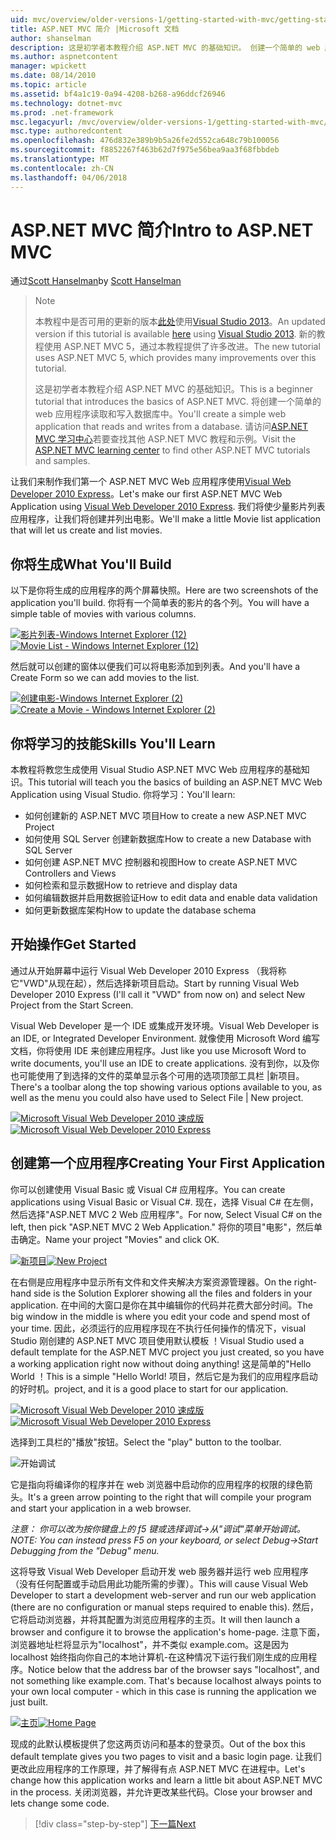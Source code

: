 ```yaml
---
uid: mvc/overview/older-versions-1/getting-started-with-mvc/getting-started-with-mvc-part1
title: ASP.NET MVC 简介 |Microsoft 文档
author: shanselman
description: 这是初学者本教程介绍 ASP.NET MVC 的基础知识。 创建一个简单的 web 应用程序读取和写入数据库中。
ms.author: aspnetcontent
manager: wpickett
ms.date: 08/14/2010
ms.topic: article
ms.assetid: bf4a1c19-0a94-4208-b268-a96ddcf26946
ms.technology: dotnet-mvc
ms.prod: .net-framework
msc.legacyurl: /mvc/overview/older-versions-1/getting-started-with-mvc/getting-started-with-mvc-part1
msc.type: authoredcontent
ms.openlocfilehash: 476d832e389b9b5a26fe2d552ca648c79b100056
ms.sourcegitcommit: f8852267f463b62d7f975e56bea9aa3f68fbbdeb
ms.translationtype: MT
ms.contentlocale: zh-CN
ms.lasthandoff: 04/06/2018
---
```

<a name="intro-to-aspnet-mvc"></a><span data-ttu-id="47ce8-104">ASP.NET MVC 简介</span><span class="sxs-lookup"><span data-stu-id="47ce8-104">Intro to ASP.NET MVC</span></span>
====================
<span data-ttu-id="47ce8-105">通过[Scott Hanselman](https://github.com/shanselman)</span><span class="sxs-lookup"><span data-stu-id="47ce8-105">by [Scott Hanselman](https://github.com/shanselman)</span></span>

> > [!NOTE]
> > <span data-ttu-id="47ce8-106">本教程中是否可用的更新的版本[此处](../../getting-started/introduction/getting-started.md)使用[Visual Studio 2013](https://www.microsoft.com/visualstudio/eng/2013-downloads)。</span><span class="sxs-lookup"><span data-stu-id="47ce8-106">An updated version if this tutorial is available [here](../../getting-started/introduction/getting-started.md) using [Visual Studio 2013](https://www.microsoft.com/visualstudio/eng/2013-downloads).</span></span> <span data-ttu-id="47ce8-107">新的教程使用 ASP.NET MVC 5，通过本教程提供了许多改进。</span><span class="sxs-lookup"><span data-stu-id="47ce8-107">The new tutorial uses ASP.NET MVC 5, which provides many improvements over this tutorial.</span></span>
> 
> 
> <span data-ttu-id="47ce8-108">这是初学者本教程介绍 ASP.NET MVC 的基础知识。</span><span class="sxs-lookup"><span data-stu-id="47ce8-108">This is a beginner tutorial that introduces the basics of ASP.NET MVC.</span></span> <span data-ttu-id="47ce8-109">将创建一个简单的 web 应用程序读取和写入数据库中。</span><span class="sxs-lookup"><span data-stu-id="47ce8-109">You'll create a simple web application that reads and writes from a database.</span></span> <span data-ttu-id="47ce8-110">请访问[ASP.NET MVC 学习中心](../../../index.md)若要查找其他 ASP.NET MVC 教程和示例。</span><span class="sxs-lookup"><span data-stu-id="47ce8-110">Visit the [ASP.NET MVC learning center](../../../index.md) to find other ASP.NET MVC tutorials and samples.</span></span>


<span data-ttu-id="47ce8-111">让我们来制作我们第一个 ASP.NET MVC Web 应用程序使用[Visual Web Developer 2010 Express](https://www.microsoft.com/express/Web/)。</span><span class="sxs-lookup"><span data-stu-id="47ce8-111">Let's make our first ASP.NET MVC Web Application using [Visual Web Developer 2010 Express](https://www.microsoft.com/express/Web/).</span></span> <span data-ttu-id="47ce8-112">我们将使少量影片列表应用程序，让我们将创建并列出电影。</span><span class="sxs-lookup"><span data-stu-id="47ce8-112">We'll make a little Movie list application that will let us create and list movies.</span></span>

## <a name="what-youll-build"></a><span data-ttu-id="47ce8-113">你将生成</span><span class="sxs-lookup"><span data-stu-id="47ce8-113">What You'll Build</span></span>

<span data-ttu-id="47ce8-114">以下是你将生成的应用程序的两个屏幕快照。</span><span class="sxs-lookup"><span data-stu-id="47ce8-114">Here are two screenshots of the application you'll build.</span></span> <span data-ttu-id="47ce8-115">你将有一个简单表的影片的各个列。</span><span class="sxs-lookup"><span data-stu-id="47ce8-115">You will have a simple table of movies with various columns.</span></span>

<span data-ttu-id="47ce8-116">[![影片列表-Windows Internet Explorer (12)](getting-started-with-mvc-part1/_static/image2.png)](getting-started-with-mvc-part1/_static/image1.png)</span><span class="sxs-lookup"><span data-stu-id="47ce8-116">[![Movie List - Windows Internet Explorer (12)](getting-started-with-mvc-part1/_static/image2.png)](getting-started-with-mvc-part1/_static/image1.png)</span></span>

<span data-ttu-id="47ce8-117">然后就可以创建的窗体以便我们可以将电影添加到列表。</span><span class="sxs-lookup"><span data-stu-id="47ce8-117">And you'll have a Create Form so we can add movies to the list.</span></span>

<span data-ttu-id="47ce8-118">[![创建电影-Windows Internet Explorer (2)](getting-started-with-mvc-part1/_static/image4.png)](getting-started-with-mvc-part1/_static/image3.png)</span><span class="sxs-lookup"><span data-stu-id="47ce8-118">[![Create a Movie - Windows Internet Explorer (2)](getting-started-with-mvc-part1/_static/image4.png)](getting-started-with-mvc-part1/_static/image3.png)</span></span>

## <a name="skills-youll-learn"></a><span data-ttu-id="47ce8-119">你将学习的技能</span><span class="sxs-lookup"><span data-stu-id="47ce8-119">Skills You'll Learn</span></span>

<span data-ttu-id="47ce8-120">本教程将教您生成使用 Visual Studio ASP.NET MVC Web 应用程序的基础知识。</span><span class="sxs-lookup"><span data-stu-id="47ce8-120">This tutorial will teach you the basics of building an ASP.NET MVC Web Application using Visual Studio.</span></span> <span data-ttu-id="47ce8-121">你将学习：</span><span class="sxs-lookup"><span data-stu-id="47ce8-121">You'll learn:</span></span>

- <span data-ttu-id="47ce8-122">如何创建新的 ASP.NET MVC 项目</span><span class="sxs-lookup"><span data-stu-id="47ce8-122">How to create a new ASP.NET MVC Project</span></span>
- <span data-ttu-id="47ce8-123">如何使用 SQL Server 创建新数据库</span><span class="sxs-lookup"><span data-stu-id="47ce8-123">How to create a new Database with SQL Server</span></span>
- <span data-ttu-id="47ce8-124">如何创建 ASP.NET MVC 控制器和视图</span><span class="sxs-lookup"><span data-stu-id="47ce8-124">How to create ASP.NET MVC Controllers and Views</span></span>
- <span data-ttu-id="47ce8-125">如何检索和显示数据</span><span class="sxs-lookup"><span data-stu-id="47ce8-125">How to retrieve and display data</span></span>
- <span data-ttu-id="47ce8-126">如何编辑数据并启用数据验证</span><span class="sxs-lookup"><span data-stu-id="47ce8-126">How to edit data and enable data validation</span></span>
- <span data-ttu-id="47ce8-127">如何更新数据库架构</span><span class="sxs-lookup"><span data-stu-id="47ce8-127">How to update the database schema</span></span>

## <a name="get-started"></a><span data-ttu-id="47ce8-128">开始操作</span><span class="sxs-lookup"><span data-stu-id="47ce8-128">Get Started</span></span>

<span data-ttu-id="47ce8-129">通过从开始屏幕中运行 Visual Web Developer 2010 Express （我将称它"VWD"从现在起），然后选择新项目启动。</span><span class="sxs-lookup"><span data-stu-id="47ce8-129">Start by running Visual Web Developer 2010 Express (I'll call it "VWD" from now on) and select New Project from the Start Screen.</span></span>

<span data-ttu-id="47ce8-130">Visual Web Developer 是一个 IDE 或集成开发环境。</span><span class="sxs-lookup"><span data-stu-id="47ce8-130">Visual Web Developer is an IDE, or Integrated Developer Environment.</span></span> <span data-ttu-id="47ce8-131">就像使用 Microsoft Word 编写文档，你将使用 IDE 来创建应用程序。</span><span class="sxs-lookup"><span data-stu-id="47ce8-131">Just like you use Microsoft Word to write documents, you'll use an IDE to create applications.</span></span> <span data-ttu-id="47ce8-132">没有到你，以及你也可能使用了到选择的文件的菜单显示各个可用的选项顶部工具栏 |新项目。</span><span class="sxs-lookup"><span data-stu-id="47ce8-132">There's a toolbar along the top showing various options available to you, as well as the menu you could also have used to Select File | New project.</span></span>

<span data-ttu-id="47ce8-133">[![Microsoft Visual Web Developer 2010 速成版](getting-started-with-mvc-part1/_static/image6.png)](getting-started-with-mvc-part1/_static/image5.png)</span><span class="sxs-lookup"><span data-stu-id="47ce8-133">[![Microsoft Visual Web Developer 2010 Express](getting-started-with-mvc-part1/_static/image6.png)](getting-started-with-mvc-part1/_static/image5.png)</span></span>

## <a name="creating-your-first-application"></a><span data-ttu-id="47ce8-134">创建第一个应用程序</span><span class="sxs-lookup"><span data-stu-id="47ce8-134">Creating Your First Application</span></span>

<span data-ttu-id="47ce8-135">你可以创建使用 Visual Basic 或 Visual C# 应用程序。</span><span class="sxs-lookup"><span data-stu-id="47ce8-135">You can create applications using Visual Basic or Visual C#.</span></span> <span data-ttu-id="47ce8-136">现在，选择 Visual C# 在左侧，然后选择"ASP.NET MVC 2 Web 应用程序"。</span><span class="sxs-lookup"><span data-stu-id="47ce8-136">For now, Select Visual C# on the left, then pick "ASP.NET MVC 2 Web Application."</span></span> <span data-ttu-id="47ce8-137">将你的项目"电影"，然后单击确定。</span><span class="sxs-lookup"><span data-stu-id="47ce8-137">Name your project "Movies" and click OK.</span></span>

<span data-ttu-id="47ce8-138">[![新项目](getting-started-with-mvc-part1/_static/image8.png)](getting-started-with-mvc-part1/_static/image7.png)</span><span class="sxs-lookup"><span data-stu-id="47ce8-138">[![New Project](getting-started-with-mvc-part1/_static/image8.png)](getting-started-with-mvc-part1/_static/image7.png)</span></span>

<span data-ttu-id="47ce8-139">在右侧是应用程序中显示所有文件和文件夹解决方案资源管理器。</span><span class="sxs-lookup"><span data-stu-id="47ce8-139">On the right-hand side is the Solution Explorer showing all the files and folders in your application.</span></span> <span data-ttu-id="47ce8-140">在中间的大窗口是你在其中编辑你的代码并花费大部分时间。</span><span class="sxs-lookup"><span data-stu-id="47ce8-140">The big window in the middle is where you edit your code and spend most of your time.</span></span> <span data-ttu-id="47ce8-141">因此，必须运行的应用程序现在不执行任何操作的情况下，visual Studio 刚创建的 ASP.NET MVC 项目使用默认模板 ！</span><span class="sxs-lookup"><span data-stu-id="47ce8-141">Visual Studio used a default template for the ASP.NET MVC project you just created, so you have a working application right now without doing anything!</span></span> <span data-ttu-id="47ce8-142">这是简单的"Hello World ！</span><span class="sxs-lookup"><span data-stu-id="47ce8-142">This is a simple "Hello World!</span></span> <span data-ttu-id="47ce8-143">项目，然后它是为我们的应用程序启动的好时机。</span><span class="sxs-lookup"><span data-stu-id="47ce8-143">project, and it is a good place to start for our application.</span></span>

<span data-ttu-id="47ce8-144">[![Microsoft Visual Web Developer 2010 速成版](getting-started-with-mvc-part1/_static/image10.png)](getting-started-with-mvc-part1/_static/image9.png)</span><span class="sxs-lookup"><span data-stu-id="47ce8-144">[![Microsoft Visual Web Developer 2010 Express](getting-started-with-mvc-part1/_static/image10.png)](getting-started-with-mvc-part1/_static/image9.png)</span></span>

<span data-ttu-id="47ce8-145">选择到工具栏的"播放"按钮。</span><span class="sxs-lookup"><span data-stu-id="47ce8-145">Select the "play" button to the toolbar.</span></span>

![开始调试](getting-started-with-mvc-part1/_static/image11.png)

<span data-ttu-id="47ce8-147">它是指向将编译你的程序并在 web 浏览器中启动你的应用程序的权限的绿色箭头。</span><span class="sxs-lookup"><span data-stu-id="47ce8-147">It's a green arrow pointing to the right that will compile your program and start your application in a web browser.</span></span>

<span data-ttu-id="47ce8-148">*注意： 你可以改为按你键盘上的 f5 键或选择调试-&gt;从"调试"菜单开始调试。*</span><span class="sxs-lookup"><span data-stu-id="47ce8-148">*NOTE: You can instead press F5 on your keyboard, or select Debug-&gt;Start Debugging from the "Debug" menu.*</span></span>

<span data-ttu-id="47ce8-149">这将导致 Visual Web Developer 启动开发 web 服务器并运行 web 应用程序 （没有任何配置或手动启用此功能所需的步骤）。</span><span class="sxs-lookup"><span data-stu-id="47ce8-149">This will cause Visual Web Developer to start a development web-server and run our web application (there are no configuration or manual steps required to enable this).</span></span> <span data-ttu-id="47ce8-150">然后，它将启动浏览器，并将其配置为浏览应用程序的主页。</span><span class="sxs-lookup"><span data-stu-id="47ce8-150">It will then launch a browser and configure it to browse the application's home-page.</span></span> <span data-ttu-id="47ce8-151">注意下面，浏览器地址栏将显示为"localhost"，并不类似 example.com。这是因为 localhost 始终指向你自己的本地计算机-在这种情况下运行我们刚生成的应用程序。</span><span class="sxs-lookup"><span data-stu-id="47ce8-151">Notice below that the address bar of the browser says "localhost", and not something like example.com. That's because localhost always points to your own local computer - which in this case is running the application we just built.</span></span>

<span data-ttu-id="47ce8-152">[![主页](getting-started-with-mvc-part1/_static/image13.png)](getting-started-with-mvc-part1/_static/image12.png)</span><span class="sxs-lookup"><span data-stu-id="47ce8-152">[![Home Page](getting-started-with-mvc-part1/_static/image13.png)](getting-started-with-mvc-part1/_static/image12.png)</span></span>

<span data-ttu-id="47ce8-153">现成的此默认模板提供了您这两页访问和基本的登录页。</span><span class="sxs-lookup"><span data-stu-id="47ce8-153">Out of the box this default template gives you two pages to visit and a basic login page.</span></span> <span data-ttu-id="47ce8-154">让我们更改此应用程序的工作原理，并了解得有点 ASP.NET MVC 在进程中。</span><span class="sxs-lookup"><span data-stu-id="47ce8-154">Let's change how this application works and learn a little bit about ASP.NET MVC in the process.</span></span> <span data-ttu-id="47ce8-155">关闭浏览器，并允许更改某些代码。</span><span class="sxs-lookup"><span data-stu-id="47ce8-155">Close your browser and lets change some code.</span></span>

> [!div class="step-by-step"]
> [<span data-ttu-id="47ce8-156">下一篇</span><span class="sxs-lookup"><span data-stu-id="47ce8-156">Next</span></span>](getting-started-with-mvc-part2.md)
